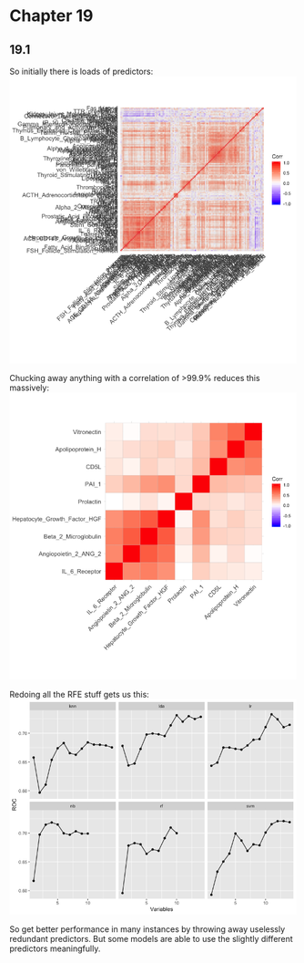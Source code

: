 # Chapter 19

## 19.1 

So initially there is loads of predictors:
![img](19.1/all_plot.png)

Chucking away anything with a correlation of >99.9% reduces this massively: 
![img](19.1/some_plot.png)

Redoing all the RFE stuff gets us this: 
![img](19.1/conv_plot.png)

So get better performance in many instances by throwing away uselessly redundant predictors. But some models are able to use the slightly different predictors meaningfully.